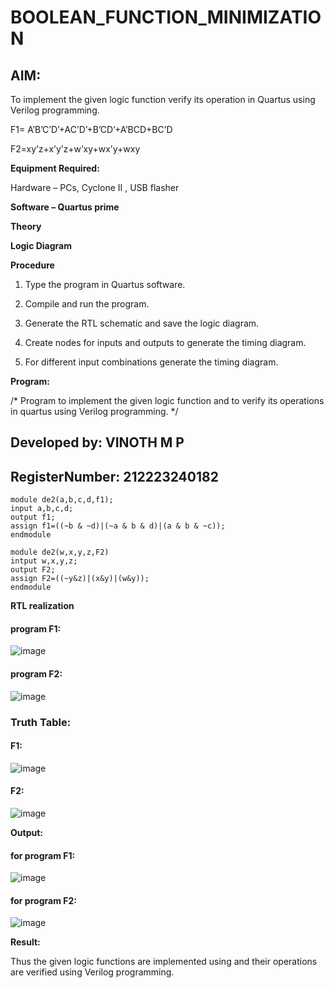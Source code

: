 # BOOLEAN_FUNCTION_MINIMIZATION

## AIM:

To implement the given logic function verify its operation in Quartus using Verilog programming.

F1= A’B’C’D’+AC’D’+B’CD’+A’BCD+BC’D 

F2=xy’z+x’y’z+w’xy+wx’y+wxy

**Equipment Required:**

Hardware – PCs, Cyclone II , USB flasher

**Software – Quartus prime**

**Theory**

**Logic Diagram**

**Procedure**

1.	Type the program in Quartus software.

2.	Compile and run the program.

3.	Generate the RTL schematic and save the logic diagram.

4.	Create nodes for inputs and outputs to generate the timing diagram.

5.	For different input combinations generate the timing diagram.


**Program:**

/* Program to implement the given logic function and to verify its operations in quartus using Verilog programming. */

## Developed by: VINOTH M P
## RegisterNumber: 212223240182
```
module de2(a,b,c,d,f1);
input a,b,c,d;
output f1;
assign f1=((~b & ~d)|(~a & b & d)|(a & b & ~c));
endmodule
```
```
module de2(w,x,y,z,F2)
intput w,x,y,z;
output F2;
assign F2=((~y&z)|(x&y)|(w&y));
endmodule
```


**RTL realization**
#### program F1:
![image](https://github.com/user-attachments/assets/449ffb0a-d457-4feb-a20a-02c83215daed)

#### program F2:
![image](https://github.com/user-attachments/assets/c08dde95-ee29-436c-a967-2d93dca389ef)

### Truth Table:
#### F1:
![image](https://github.com/user-attachments/assets/3ba84594-c272-4313-a88c-bb2d8fbb469b)


#### F2:
![image](https://github.com/user-attachments/assets/65aadc93-4d31-4f98-af4b-ace43e67d6c4)





**Output:**
#### for program F1:
![image](https://github.com/user-attachments/assets/8b83ca8d-2232-48d1-bf1c-e032f65bd4c9)

#### for program F2:
![image](https://github.com/user-attachments/assets/4640c4a9-b82b-4b10-b477-46580bb34ff6)



**Result:**

Thus the given logic functions are implemented using and their operations are verified using Verilog programming.

